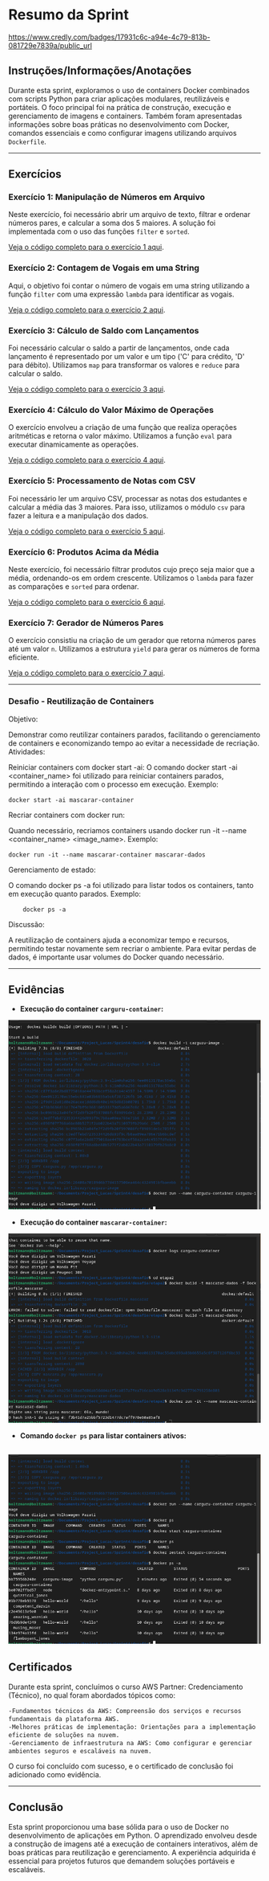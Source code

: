 # **Resumo da Sprint**

https://www.credly.com/badges/17931c6c-a94e-4c79-813b-081729e7839a/public_url

## **Instruções/Informações/Anotações**

Durante esta sprint, exploramos o uso de containers Docker combinados com scripts Python para criar aplicações modulares, reutilizáveis e portáteis. O foco principal foi na prática de construção, execução e gerenciamento de imagens e containers. Também foram apresentadas informações sobre boas práticas no desenvolvimento com Docker, comandos essenciais e como configurar imagens utilizando arquivos `Dockerfile`.

---

## Exercícios

### Exercício 1: Manipulação de Números em Arquivo

Neste exercício, foi necessário abrir um arquivo de texto, filtrar e ordenar números pares, e calcular a soma dos 5 maiores. A solução foi implementada com o uso das funções `filter` e `sorted`.

[Veja o código completo para o exercício 1 aqui](../Sprint4/exercicios/ex01.py).
### Exercício 2: Contagem de Vogais em uma String

Aqui, o objetivo foi contar o número de vogais em uma string utilizando a função `filter` com uma expressão `lambda` para identificar as vogais.

[Veja o código completo para o exercício 2 aqui](../Sprint4/exercicios/ex02.py).

### Exercício 3: Cálculo de Saldo com Lançamentos

Foi necessário calcular o saldo a partir de lançamentos, onde cada lançamento é representado por um valor e um tipo ('C' para crédito, 'D' para débito). Utilizamos `map` para transformar os valores e `reduce` para calcular o saldo.

[Veja o código completo para o exercício 3 aqui](../Sprint4/exercicios/ex03.py).

### Exercício 4: Cálculo do Valor Máximo de Operações

O exercício envolveu a criação de uma função que realiza operações aritméticas e retorna o valor máximo. Utilizamos a função `eval` para executar dinamicamente as operações.

[Veja o código completo para o exercício 4 aqui](../Sprint4/exercicios/ex04.py).

### Exercício 5: Processamento de Notas com CSV

Foi necessário ler um arquivo CSV, processar as notas dos estudantes e calcular a média das 3 maiores. Para isso, utilizamos o módulo `csv` para fazer a leitura e a manipulação dos dados.

[Veja o código completo para o exercício 5 aqui](../Sprint4/exercicios/ex05.py).

### Exercício 6: Produtos Acima da Média

Neste exercício, foi necessário filtrar produtos cujo preço seja maior que a média, ordenando-os em ordem crescente. Utilizamos o `lambda` para fazer as comparações e `sorted` para ordenar.

[Veja o código completo para o exercício 6 aqui](../Sprint4/exercicios/ex06.py).

### Exercício 7: Gerador de Números Pares

O exercício consistiu na criação de um gerador que retorna números pares até um valor `n`. Utilizamos a estrutura `yield` para gerar os números de forma eficiente.

[Veja o código completo para o exercício 7 aqui](../Sprint4/exercicios/ex07.py).

---

### Desafio - Reutilização de Containers
Objetivo:

Demonstrar como reutilizar containers parados, facilitando o gerenciamento de containers e economizando tempo ao evitar a necessidade de recriação.
Atividades:

Reiniciar containers com docker start -ai:
O comando docker start -ai <container_name> foi utilizado para reiniciar containers parados, permitindo a interação com o processo em execução.
        Exemplo:

    docker start -ai mascarar-container

Recriar containers com docker run:

Quando necessário, recriamos containers usando docker run -it --name <container_name> <image_name>.
    Exemplo:

    docker run -it --name mascarar-container mascarar-dados

Gerenciamento de estado:

O comando docker ps -a foi utilizado para listar todos os containers, tanto em execução quanto parados.
    Exemplo:

        docker ps -a

Discussão:

A reutilização de containers ajuda a economizar tempo e recursos, permitindo testar novamente sem recriar o ambiente. Para evitar perdas de dados, é importante usar volumes do Docker quando necessário.

---

## **Evidências**

- **Execução do container `carguru-container`:**

![carguru-container](../Sprint4/evidencias/imagem_inicializandodocker.png)

- **Execução do container `mascarar-container`:**

![mascarar-container](../Sprint4/evidencias/imagem_etapa2.png)

- **Comando `docker ps` para listar containers ativos:**
 
![docker ps](../Sprint4/evidencias/docker_finalizacao.png)
---

## **Certificados**

Durante esta sprint, concluímos o curso AWS Partner: Credenciamento (Técnico), no qual foram abordados tópicos como:

    -Fundamentos técnicos da AWS: Compreensão dos serviços e recursos fundamentais da plataforma AWS.
    -Melhores práticas de implementação: Orientações para a implementação eficiente de soluções na nuvem.
    -Gerenciamento de infraestrutura na AWS: Como configurar e gerenciar ambientes seguros e escaláveis na nuvem.

O curso foi concluído com sucesso, e o certificado de conclusão foi adicionado como evidência.

---

## **Conclusão**

Esta sprint proporcionou uma base sólida para o uso de Docker no desenvolvimento de aplicações em Python. O aprendizado envolveu desde a construção de imagens até a execução de containers interativos, além de boas práticas para reutilização e gerenciamento. A experiência adquirida é essencial para projetos futuros que demandem soluções portáveis e escaláveis.
